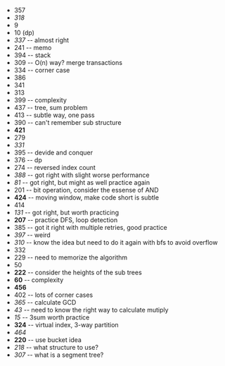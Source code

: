 + 357
+ *318*
+ 9
+ 10 (dp)
+ *337* -- almost right
+ 241 -- memo
+ 394 -- stack
+ 309 -- O(n) way? merge transactions
+ 334 -- corner case
+ 386
+ 341
+ 313
+ 399 -- complexity
+ 437 -- tree, sum problem
+ 413 -- subtle way, one pass
+ 390 -- can't remember sub structure
+ **421**
+ 279
+ *331*
+ 395 -- devide and conquer
+ 376 -- dp
+ 274 -- reversed index count
+ *388* -- got right with slight worse performance
+ *81* -- got right, but might as well practice again
+ 201 -- bit operation, consider the essense of AND
+ **424** -- moving window, make code short is subtle
+ 414
+ *131* -- got right, but worth practicing
+ **207** -- practice DFS, loop detection
+ 385 -- got it right with multiple retries, good practice
+ *397* -- weird
+ *310* -- know the idea but need to do it again with bfs to avoid overflow
+ 332
+ 229 -- need to memorize the algorithm
+ 50
+ **222** -- consider the heights of the sub trees
+ **60** -- complexity
+ **456**
+ 402 -- lots of corner cases
+ *365* -- calculate GCD
+ *43* -- need to know the right way to calculate mutiply
+ *15* -- 3sum worth practice
+ **324** -- virtual index, 3-way partition
+ *464*
+ **220** -- use bucket idea
+ *218* -- what structure to use?
+ *307* -- what is a segment tree?